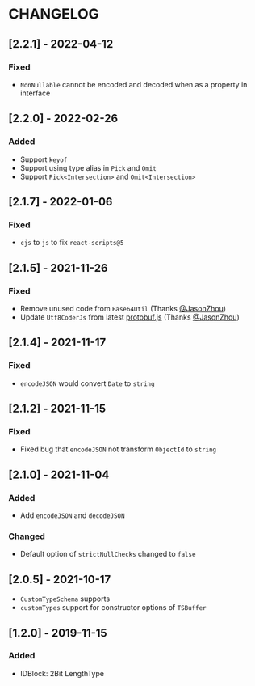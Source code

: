 # CHANGELOG

## [2.2.1] - 2022-04-12
### Fixed
- `NonNullable` cannot be encoded and decoded when as a property in interface

## [2.2.0] - 2022-02-26
### Added
- Support `keyof`
- Support using type alias in `Pick` and `Omit`
- Support `Pick<Intersection>` and `Omit<Intersection>`

## [2.1.7] - 2022-01-06
### Fixed
- `cjs` to `js` to fix `react-scripts@5`

## [2.1.5] - 2021-11-26
### Fixed
- Remove unused code from `Base64Util` (Thanks [@JasonZhou](https://github.com/zzyss86))
- Update `Utf8CoderJs` from latest [protobuf.js](https://github.com/protobufjs/protobuf.js/blob/master/lib/utf8/index.js) (Thanks [@JasonZhou](https://github.com/zzyss86))

## [2.1.4] - 2021-11-17
### Fixed
- `encodeJSON` would convert `Date` to `string`

## [2.1.2] - 2021-11-15
### Fixed
- Fixed bug that `encodeJSON` not transform `ObjectId` to `string`

## [2.1.0] - 2021-11-04
### Added
- Add `encodeJSON` and `decodeJSON`
### Changed
- Default option of `strictNullChecks` changed to `false`


## [2.0.5] - 2021-10-17
- `CustomTypeSchema` supports
- `customTypes` support for constructor options of `TSBuffer`

## [1.2.0] - 2019-11-15
### Added
- IDBlock: 2Bit LengthType